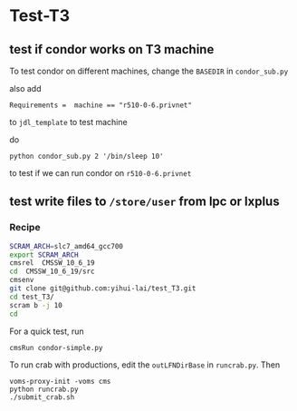 # Test-T3

## test if condor works on T3 machine
To test condor on different machines, change the `BASEDIR` in `condor_sub.py`

also add
```
Requirements =  machine == "r510-0-6.privnet"
```
 to `jdl_template` to test machine

do
```
python condor_sub.py 2 '/bin/sleep 10'
```
to test if we can run condor on `r510-0-6.privnet`

## test write files to `/store/user` from lpc or lxplus
### Recipe

```bash
SCRAM_ARCH=slc7_amd64_gcc700
export SCRAM_ARCH
cmsrel  CMSSW_10_6_19
cd  CMSSW_10_6_19/src
cmsenv
git clone git@github.com:yihui-lai/test_T3.git
cd test_T3/
scram b -j 10
cd
```
For a quick test, run
```
cmsRun condor-simple.py
```

To run crab with productions, edit the `outLFNDirBase` in `runcrab.py`. Then
```
voms-proxy-init -voms cms
python runcrab.py
./submit_crab.sh
```



